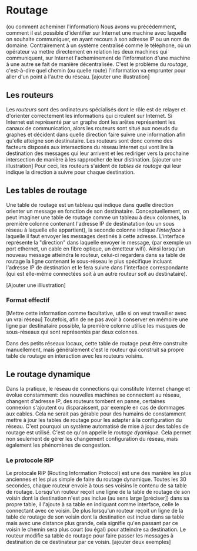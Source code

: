 # Routage 
(ou comment acheminer l'information)
Nous avons vu précédemment, comment il est possible d'identifier sur Internet
une machine avec laquelle on souhaite communiquer, en ayant recours à son
adresse IP ou un nom de domaine. Contrairement à un système centralisé comme
le téléphone, où un opérateur va mettre directement en relation les deux
machines qui communiquent, sur Internet l'acheminement de l'information d'une
machine à une autre se fait de manière décentralisée. C'est le problème du
*routage*, c'est-à-dire quel chemin (ou quelle route) l'information va emprunter pour
aller d'un point à l'autre du réseau. [ajouter une illustration]

## Les routeurs    
Les *routeurs* sont des ordinateurs spécialisés dont le rôle est de relayer
et d'orienter correctement les informations qui circulent sur Internet. Si
Internet est représenté par un graphe dont les arêtes représentent les canaux
de communication, alors les routeurs sont situé aux noeuds du graphes et
décident dans quelle direction faire suivre une information afin qu'elle atteigne
son destinataire. Les routeurs sont donc comme des facteurs
disposés aux intersections du réseau Internet qui vont lire la destination des
messages qui leur arrivent et les rediriger vers la prochaine intersection
de manière à les rapprocher de leur distination. [ajouter une illustration]
Pour ceci, les routeurs s'aident de *tables de routage* qui leur indique la
direction à suivre pour chaque destination. 
        
## Les tables de routage
Une table de routage est un tableau qui indique dans quelle direction orienter
un message en fonction de son destinataire. Conceptuellement, on peut imaginer
une table de routage comme un tableau à deux colonnes, la première colonne contenant
l'adresse IP de destinatation (ou un sous réseau à laquelle elle appartient),
la seconde colonne indique *l'interface* à laquelle il faut envoyer
les messages destinés à cette adresse. L'interface représente la "direction" dans laquelle envoyer le message,
(par exemple un port ethernet, un cable en fibre optique, un émetteur wifi).
Ainsi lorsqu'un nouveau message atteindra le routeur, celui-ci regardera dans sa table
de routage la ligne contenant le sous-réseau le plus spécifique incluant l'adresse IP
de destination et le fera suivre dans l'interface correspondante (qui est elle-même connectées soit à un
autre routeur soit au destinataire). 

[Ajouter une illlustration]

### Format effectif 
[Mettre cette information comme facultative, utile si on veut travailler avec un vrai réseau]
Toutefois, afin de ne pas avoir à conserver en mémoire une ligne par destinataire possible,
la première colonne utilise les masques de sous-réseaux qui sont représentés par deux colonnes.


Dans des petits réseaux locaux, cette table de routage peut être construite
manuellement, mais généralement c'est le routeur qui construit sa
propre table de routage en interaction avec les routeurs voisins. 
    
## Le routage dynamique
Dans la pratique, le réseau de connections qui constitute Internet change et
évolue constamment: des nouvelles machines se connectent au réseau, changent
d'adresse IP, des
routeurs tombent en panne, certaines
connexion s'ajoutent ou disparaissent, par exemple en cas de dommages aux
cables. Cela ne serait pas gérable pour des humains de constamment mettre à
jour les tables de routage pour les adapter à la configuration du réseau.
C'est pourquoi un système automatisé de mise à jour des tables de routage
est utilisé. C'est ce qu'on appelle le *routage dyamique*.
Cela permet non
seulement de gérer les changement configuration du réseau, mais également les
phénomènes de congestion.    

### Le protocole RIP
Le protocale RIP (Routing Information Protocol) est une des manière les plus anciennes et
les plus simple de faire du routage dynamique. Toutes les 30 secondes, chaque routeur
envoie à tous ses voisins le contenu de sa table de routage. Lorsqu'un routeur reçoit une ligne
de la table de routage de son voisin dont la destination n'est pas inclue (au sens large [préciser]) dans sa propre table,
il l'ajoute à sa table en indiquant comme interface, celle le connectant avec ce voisin. 
De plus lorsqu'un routeur reçoit un ligne de la table de routage de son voisin dont la destination est inclue dans sa table mais
avec une distance plus grande, cela signifie qu'en passant par ce voisin le chemin sera plus court (ou égal) pour atteindre sa destination.
Le routeur modifie sa table de routage pour faire passer les messages à destination de ce destinateur par ce voisin. 
[ajouter deux exemples]
